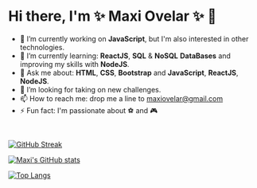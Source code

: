 # Hi there, I'm ✨ Maxi Ovelar ✨ 👋

- 🔭 I’m currently working on <b>JavaScript</b>, but I'm also interested in other technologies.
- 🌱 I’m currently learning: <b>ReactJS</b>, <b>SQL</b> & <b>NoSQL</b> <b>DataBases</b> and improving my skills with <b>NodeJS</b>.
- 💬 Ask me about: <b>HTML</b>, <b>CSS</b>, <b>Bootstrap</b> and <b>JavaScript</b>, <b>ReactJS</b>, <b>NodeJS</b>.
- 🤔 I’m looking for taking on new challenges.
- 📫 How to reach me: drop me a line to [maxiovelar@gmail.com](mailto:maxiovelar@gmail.com)
- ⚡ Fun fact: I'm passionate about :soccer: and :video_game:

<br/>

[![GitHub Streak](http://github-readme-streak-stats.herokuapp.com?user=maxiovelar&theme=radical&date_format=M%20j%5B%2C%20Y%5D)](https://git.io/streak-stats)

[![Maxi's GitHub stats](https://github-readme-stats.vercel.app/api?username=maxiovelar&hide=issues,prs&count_private=true&show_icons=true&theme=radical)](https://github.com/maxiovelar/github-readme-stats)

[![Top Langs](https://github-readme-stats.vercel.app/api/top-langs/?username=maxiovelar&layout=compact&theme=radical)](https://github.com/maxiovelar/github-readme-stats)
